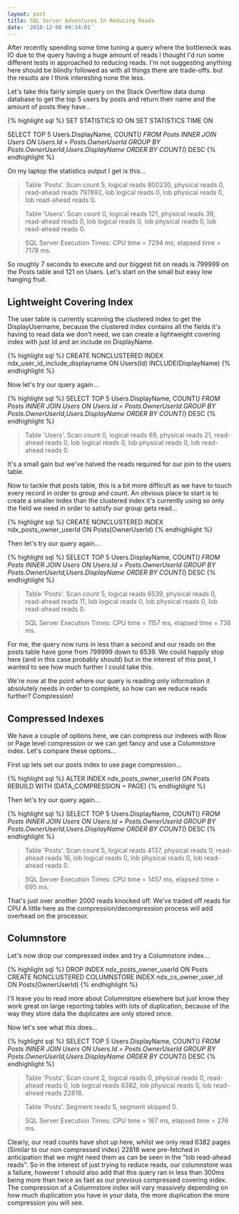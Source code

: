 ```yaml
---
layout: post
title: SQL Server Adventures In Reducing Reads
date: '2018-12-08 09:34:01'
---
```

After recently spending some time tuning a query where the bottleneck was IO due to the query having a huge amount of reads I thought I'd run some different tests in approached to reducing reads. I'm not suggesting anything here should be blindly followed as with all things there are trade-offs. but the results are I think interesting none the less. 

Let's take this fairly simple query on the Stack Overflow data dump database to get the top 5 users by posts and return their name and the amount of posts they have...

{% highlight sql %}
SET STATISTICS IO ON
SET STATISTICS TIME ON

SELECT TOP 5 
  Users.DisplayName,
  COUNT(*)
FROM 
  Posts
  INNER JOIN Users ON Users.Id = Posts.OwnerUserId
GROUP BY 
  Posts.OwnerUserId,Users.DisplayName
ORDER BY COUNT(*) DESC
{% endhighlight %}

On my laptop the statistics output I get is this...

> Table 'Posts'. Scan count 5, logical reads 800230, physical reads 0, read-ahead reads 797892, 
> lob logical reads 0, lob physical reads 0, lob read-ahead reads 0.

> Table 'Users'. Scan count 0, logical reads 121, physical reads 39, read-ahead reads 0, 
> lob logical reads 0, lob physical reads 0, lob read-ahead reads 0.

>  SQL Server Execution Times: CPU time = 7294 ms,  elapsed time = 7178 ms.

So roughly 7 seconds to execute and our biggest hit on reads is 799999 on the Posts table and 121 on Users. Let's start on the small but easy low hanging fruit. 

## Lightweight Covering Index ##
The user table is currently scanning the clustered index to get the DisplayUsername, because the clustered index contains all the fields it's having to read data we don't need, we can create a lightweight covering index with just Id and an include on DisplayName.

{% highlight sql %}
CREATE NONCLUSTERED INDEX ndx_user_id_include_displayname 
	ON Users(Id) INCLUDE(DisplayName)
{% endhighlight %}

Now let's try our query again...

{% highlight sql %}
SELECT TOP 5 
  Users.DisplayName,
  COUNT(*)
FROM 
  Posts
  INNER JOIN Users ON Users.Id = Posts.OwnerUserId
GROUP BY 
  Posts.OwnerUserId,Users.DisplayName
ORDER BY COUNT(*) DESC
{% endhighlight %}

> Table 'Users'. Scan count 0, logical reads 69, physical reads 21, read-ahead reads 0, 
> lob logical reads 0, lob physical reads 0, lob read-ahead reads 0.

It's a small gain but we've halved the reads required for our join to the users table.

Now to tackle that posts table, this is a bit more difficult as we have to touch every record in order to group and count. An obvious place to start is to create a smaller index than the clustered index it's currently using so only the field we need in order to satisfy our group gets read...

{% highlight sql %}
CREATE NONCLUSTERED INDEX ndx_posts_owner_userId
	ON Posts(OwnerUserId)
{% endhighlight %}

Then let's try our query again...

{% highlight sql %}
SELECT TOP 5 
  Users.DisplayName,
  COUNT(*)
FROM 
  Posts
  INNER JOIN Users ON Users.Id = Posts.OwnerUserId
GROUP BY 
  Posts.OwnerUserId,Users.DisplayName
ORDER BY COUNT(*) DESC
{% endhighlight %}

> Table 'Posts'. Scan count 5, logical reads 6539, physical reads 0, read-ahead reads 11, 
> lob logical reads 0, lob physical reads 0, lob read-ahead reads 0.

> SQL Server Execution Times: CPU time = 1157 ms,  elapsed time = 738 ms.

For me, the query now runs in less than a second and our reads on the posts table have gone from 799999 down to 6539. We could happily stop here (and in this case probably should) but in the interest of this post, I wanted to see how much further I could take this.

We're now at the point where our query is reading only information it absolutely needs in order to complete, so how can we reduce reads further? Compression! 

## Compressed Indexes ##
We have a couple of options here, we can compress our indexes with Row or Page level compression or we can get fancy and use a Columnstore index. Let's compare these options...

First up lets set our posts index to use page compression...

{% highlight sql %}
ALTER INDEX ndx_posts_owner_userId 
	ON Posts REBUILD WITH (DATA_COMPRESSION = PAGE)
{% endhighlight %}

Then let's try our query again...

{% highlight sql %}
SELECT TOP 5 
  Users.DisplayName,
  COUNT(*)
FROM 
  Posts
  INNER JOIN Users ON Users.Id = Posts.OwnerUserId
GROUP BY 
  Posts.OwnerUserId,Users.DisplayName
ORDER BY COUNT(*) DESC
{% endhighlight %}

> Table 'Posts'. Scan count 5, logical reads 4137, physical reads 0, read-ahead reads 16, lob logical reads 0, lob physical reads 0, lob read-ahead reads 0.

> SQL Server Execution Times: CPU time = 1457 ms,  elapsed time = 695 ms.

That's just over another 2000 reads knocked off. We've traded off reads for CPU A little here as the compression/decompression process will add overhead on the processor. 

## Columnstore ##
Let's now drop our compressed index and try a Columnstore index...

{% highlight sql %}
DROP INDEX ndx_posts_owner_userId ON Posts
CREATE NONCLUSTERED COLUMNSTORE INDEX ndx_cs_owner_user_id ON Posts(OwnerUserId)
{% endhighlight %}

I'll leave you to read more about Columnstore elsewhere but just know they work great on large reporting tables with lots of duplication, because of the way they store data the duplicates are only stored once.

Now let's see what this does...

{% highlight sql %}
SELECT TOP 5 
  Users.DisplayName,
  COUNT(*)
FROM 
  Posts
  INNER JOIN Users ON Users.Id = Posts.OwnerUserId
GROUP BY 
  Posts.OwnerUserId,Users.DisplayName
ORDER BY COUNT(*) DESC
{% endhighlight %}

> Table 'Posts'. Scan count 2, logical reads 0, physical reads 0, read-ahead reads 0, 
> lob logical reads 6382, lob physical reads 0, lob read-ahead reads 22818.

> Table 'Posts'. Segment reads 5, segment skipped 0.

> SQL Server Execution Times: CPU time = 187 ms,  elapsed time = 276 ms.

Clearly, our read counts have shot up here, whilst we only read 6382 pages (Similar to our non compressed index) 22818 were pre-fetched in anticipation that we might need them as can be seen in the "lob read-ahead reads". So in the interest of just trying to reduce reads, our columnstore was a failure, however I should also add that this query ran in less than 300ms being more than twice as fast as our previous compressed covering index. The compression of a Columnstore index will vary massively depending on how much duplication you have in your data, the more duplication the more compression you will see.

